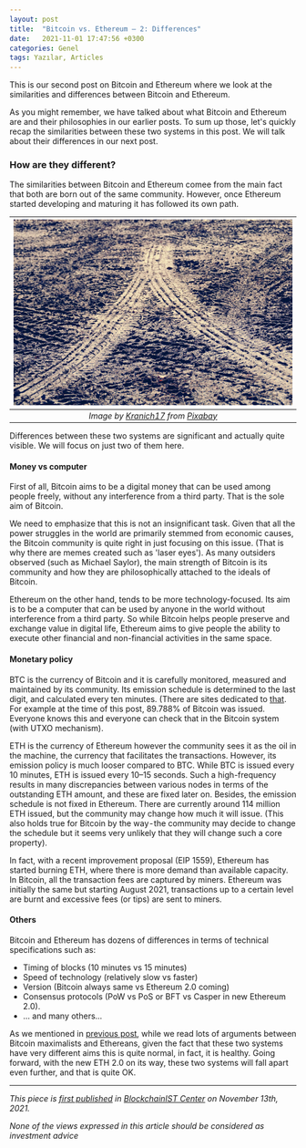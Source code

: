 ```yaml
---
layout: post
title:  "Bitcoin vs. Ethereum — 2: Differences"
date:   2021-11-01 17:47:56 +0300
categories: Genel
tags: Yazılar, Articles
---
```


This is our second post on Bitcoin and Ethereum where we look at the similarities and differences between Bitcoin and Ethereum. 

As you might remember, we have talked about what Bitcoin and Ethereum are and their philosophies in our earlier posts. To sum up those, let's quickly recap the similarities between these two systems in this post. We will talk about their differences in our next post.

### How are they different?
The similarities between Bitcoin and Ethereum comee from the main fact that both are born out of the same community. However, once Ethereum started developing and maturing it has followed its own path. 

| ![paths](/assets/sense-4017574_800.jpg)|
|:--:| 
| *Image by [Kranich17](https://pixabay.com/users/kranich17-11197573/) from [Pixabay](https://pixabay.com/)*|

Differences between these two systems are significant and actually quite visible. We will focus on just two of them here.

#### Money vs computer

First of all, Bitcoin aims to be a digital money that can be used among people freely, without any interference from a third party. That is the sole aim of Bitcoin. 

We need to emphasize that this is not an insignificant task. Given that all the power struggles in the world are primarily stemmed from economic causes, the Bitcoin community is quite right in just focusing on this issue. (That is why there are memes created such as 'laser eyes'). As many outsiders observed (such as Michael Saylor), the main strength of Bitcoin is its community and how they are philosophically attached to the ideals of Bitcoin. 

Ethereum on the other hand, tends to be more technology-focused. Its aim is to be a computer that can be used by anyone in the world without interference from a third party. So while Bitcoin helps people preserve and exchange value in digital life, Ethereum aims to give people the ability to execute other financial and non-financial activities in the same space. 

#### Monetary policy
BTC is the currency of Bitcoin and it is carefully monitored, measured and maintained by its community. Its emission schedule is determined to the last digit, and calculated every ten minutes. (There are sites dedicated to [that](https://www.buybitcoinworldwide.com/how-many-bitcoins-are-there/). For example at the time of this post, 89.788% of Bitcoin was issued. Everyone knows this and everyone can check that in the Bitcoin system (with UTXO mechanism). 

ETH is the currency of Ethereum however the community sees it as the oil in the machine, the currency that facilitates the transactions. However, its emission policy is much looser compared to BTC. While BTC is issued every 10 minutes, ETH is issued every 10–15 seconds. Such a high-frequency results in many discrepancies between various nodes in terms of the outstanding ETH amount, and these are fixed later on. Besides, the emission schedule is not fixed in Ethereum. There are currently around 114 million ETH issued, but the community may change how much it will issue. (This also holds true for Bitcoin by the way - the community may decide to change the schedule but it seems very unlikely that they will change such a core property).

In fact, with a recent improvement proposal (EIP 1559), Ethereum has started burning ETH, where there is more demand than available capacity. In Bitcoin, all the transaction fees are captured by miners. Ethereum was initially the same but starting August 2021, transactions up to a certain level are burnt and excessive fees (or tips) are sent to miners.

#### Others
Bitcoin and Ethereum has dozens of differences in terms of technical specifications such as:
- Timing of blocks (10 minutes vs 15 minutes)
- Speed of technology (relatively slow vs faster)
- Version (Bitcoin always same vs Ethereum 2.0 coming)
- Consensus protocols (PoW vs PoS or BFT vs Casper in new Ethereum 2.0). 
- ... and many others... 

As we mentioned in [previous post](/genel/2021/11/01/bitcoin-vs-ethereum-1-similarities.html), while we read lots of arguments between Bitcoin maximalists and Ethereans, given the fact that these two systems have very different aims this is quite normal, in fact, it is healthy. Going forward, with the new ETH 2.0 on its way, these two systems will fall apart even further, and that is quite OK.



---
*This piece is [first published]() in [BlockchainIST Center](https://medium.com/blockchainist-center) on November 13th, 2021.*

*None of the views expressed in this article should be considered as investment advice*
